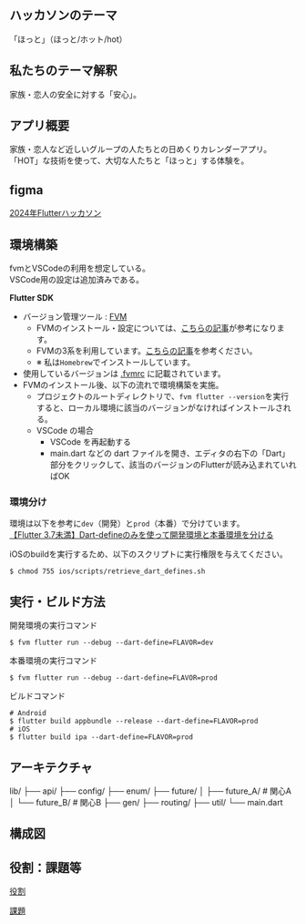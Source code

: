 ## ハッカソンのテーマ
「ほっと」（ほっと/ホット/hot）

## 私たちのテーマ解釈

家族・恋人の安全に対する「安心」。

## アプリ概要

家族・恋人など近しいグループの人たちとの日めくりカレンダーアプリ。
「HOT」な技術を使って、大切な人たちと「ほっと」する体験を。

## figma

[2024年Flutterハッカソン](https://www.figma.com/design/YlMS7NCY53NWCzAooFYMEi/2024Flutter%E3%83%8F%E3%83%83%E3%82%AB%E3%82%BD%E3%83%B3?node-id=0-1&node-type=canvas&t=DlR5vaWaBC72yiOu-0)

## 環境構築

fvmとVSCodeの利用を想定している。  
VSCode用の設定は追加済みである。  

**Flutter SDK**  

- バージョン管理ツール : [FVM](https://fvm.app/)
    - FVMのインストール・設定については、[こちらの記事](https://zenn.dev/riscait/articles/flutter-version-management)が参考になります。
    - FVMの3系を利用しています。[こちらの記事](https://zenn.dev/altiveinc/articles/flutter-version-management-3)を参考ください。
    - ※ 私は`Homebrew`でインストールしています。
- 使用しているバージョンは [.fvmrc](.fvmrc) に記載されています。
- FVMのインストール後、以下の流れで環境構築を実施。
    - プロジェクトのルートディレクトリで、`fvm flutter --version`を実行すると、ローカル環境に該当のバージョンがなければインストールされる。
    - VSCode の場合
        - VSCode を再起動する
        - main.dart などの dart ファイルを開き、エディタの右下の「Dart」部分をクリックして、該当のバージョンのFlutterが読み込まれていればOK

### 環境分け
環境は以下を参考に`dev`（開発）と`prod`（本番）で分けています。  
[【Flutter 3.7未満】Dart-defineのみを使って開発環境と本番環境を分ける](https://zenn.dev/altiveinc/articles/separating-environments-in-flutter-old-edition) 

iOSのbuildを実行するため、以下のスクリプトに実行権限を与えてください。  
```console
$ chmod 755 ios/scripts/retrieve_dart_defines.sh
```

## 実行・ビルド方法

開発環境の実行コマンド  
```console
$ fvm flutter run --debug --dart-define=FLAVOR=dev
```
  
本番環境の実行コマンド
```console
$ fvm flutter run --debug --dart-define=FLAVOR=prod
```

ビルドコマンド
```console
# Android
$ flutter build appbundle --release --dart-define=FLAVOR=prod
# iOS
$ flutter build ipa --dart-define=FLAVOR=prod
```

## アーキテクチャ

lib/
├── api/
├── config/
├── enum/
├── future/
│ ├── future_A/ # 関心A
│ └── future_B/ # 関心B
├── gen/
├── routing/
├── util/
└── main.dart

## 構成図

## 役割：課題等

[役割](https://scrapbox.io/flutter-hackathon-2024/%E5%BD%B9%E5%89%B2)

[課題](https://scrapbox.io/flutter-hackathon-2024/issue%E7%AE%A1%E7%90%86)